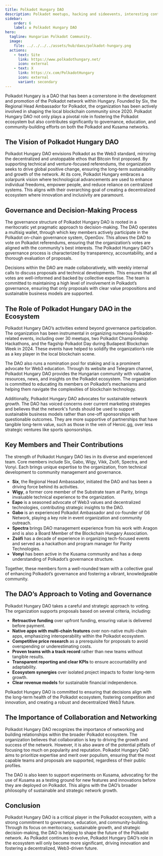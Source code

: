```yaml
---
title: Polkadot Hungary DAO
description: Polkadot meetups, hacking and sideevents, interesting contents and tutorials from the Hungarian Polkadot Community.
sidebar:
    order: 6
    label: ✪ Polkadot Hungary DAO
hero:
  tagline: Hungarian Polkadot Community.
  image: 
    file: ../../../../assets/hub/daos/polkadot-hungary.png
  actions:
    - text: Site
      link: https://www.polkadothungary.net/
      icon: external
    - text: X
      link: https://x.com/PolkadotHungary
      icon: external
      variant: secondary
---
```


Polkadot Hungary is a DAO that has been a cornerstone in the development and promotion of the Polkadot network within Hungary. Founded by Six, the Regional Head Ambassador for Polkadot, the organization has been actively involved in shaping the local blockchain community since 2020. Polkadot Hungary DAO not only plays a pivotal role in fostering the Polkadot ecosystem but also contributes significantly to governance, education, and community-building efforts on both the Polkadot and Kusama networks.

## The Vision of Polkadot Hungary DAO
Polkadot Hungary DAO envisions Polkadot as the Web3 standard, mirroring the decentralized and unstoppable ethos that Bitcoin first proposed. By supporting technical and venture-focused referendums, the organization seeks to drive global positive change, ensuring the long-term sustainability and growth of the network. At its core, Polkadot Hungary embraces a solarpunk vision where technological advancements are used to enhance individual freedoms, empower people, and reduce reliance on centralized systems. This aligns with their overarching goal of creating a decentralized ecosystem where innovation and inclusivity are paramount.

## Governance and Decision-Making Process
The governance structure of Polkadot Hungary DAO is rooted in a meritocratic yet pragmatic approach to decision-making. The DAO operates a multisig wallet, through which key members actively participate in the Polkadot on-chain governance system, OpenGov. This allows the DAO to vote on Polkadot referendums, ensuring that the organization’s votes are aligned with the community's best interests. The Polkadot Hungary DAO's governance process is characterized by transparency, accountability, and a thorough evaluation of proposals.

Decisions within the DAO are made collaboratively, with weekly internal calls to discuss proposals and technical developments. This ensures that all votes are well-informed and backed by collective expertise. The team is committed to maintaining a high level of involvement in Polkadot’s governance, ensuring that only proposals with clear value propositions and sustainable business models are supported.

## The Role of Polkadot Hungary DAO in the Ecosystem
Polkadot Hungary DAO’s activities extend beyond governance participation. The organization has been instrumental in organizing numerous Polkadot-related events, including over 30 meetups, two Polkadot Championship Hackathons, and the flagship Polkadot Day during Budapest Blockchain Week in 2024. These events have helped to solidify the organization’s role as a key player in the local blockchain scene.

The DAO also runs a nomination pool for staking and is a prominent advocate for Web3 education. Through its website and Telegram channel, Polkadot Hungary DAO provides the Hungarian community with valuable resources, news, and insights on the Polkadot ecosystem. The organization is committed to educating its members on Polkadot’s mechanisms and helping them navigate the complexities of blockchain technology.

Additionally, Polkadot Hungary DAO advocates for sustainable network growth. The DAO has voiced concerns over current marketing strategies and believes that the network's funds should be used to support sustainable business models rather than one-off sponsorships with questionable outcomes. They are more supportive of partnerships that have tangible long-term value, such as those in the vein of Heroic.gg, over less strategic ventures like sports sponsorships.

## Key Members and Their Contributions
The strength of Polkadot Hungary DAO lies in its diverse and experienced team. Core members include Six, Gabo, Wigy, Vikk, Zsófi, Spectra, and Vonyi. Each brings unique expertise to the organization, from technical development to community management and governance.

- **Six**, the Regional Head Ambassador, initiated the DAO and has been a driving force behind its activities. 
- **Wigy**, a former core member of the Substrate team at Parity, brings invaluable technical experience to the organization.
- **Eapo** is a seasoned advocate of Web3 values and decentralized technologies, contributing strategic insights to the DAO.
- **Gabo** is an experienced Polkadot Ambassador and co-founder of G6 Network, playing a key role in event organization and community outreach.
- **Spectra** brings DAO management experience from his work with Aragon and is also a Board Member of the Blockchain Hungary Association.
- **Zsófi** has a decade of experience in organizing tech-focused events and served as a hackathon and program manager for Parity Technologies.
- **Vonyi** has been active in the Kusama community and has a deep understanding of Polkadot’s governance structure.

Together, these members form a well-rounded team with a collective goal of enhancing Polkadot’s governance and fostering a vibrant, knowledgeable community.

## The DAO’s Approach to Voting and Governance
Polkadot Hungary DAO takes a careful and strategic approach to voting. The organization supports proposals based on several criteria, including:

- **Retroactive funding** over upfront funding, ensuring value is delivered before payment.
- **Native apps with multi-chain features** over non-native multi-chain apps, emphasizing interoperability within the Polkadot ecosystem.
- **Competitive price research** as a prerequisite for proposals to avoid overspending or underestimating costs.
- **Proven teams with a track record** rather than new teams without tangible results.
- **Transparent reporting and clear KPIs** to ensure accountability and adaptability.
- **Ecosystem synergies** over isolated project impacts to foster long-term growth.
- **Clear revenue models** for sustainable financial independence.

Polkadot Hungary DAO is committed to ensuring that decisions align with the long-term health of the Polkadot ecosystem, fostering competition and innovation, and creating a robust and decentralized Web3 future.

## The Importance of Collaboration and Networking
Polkadot Hungary DAO recognizes the importance of networking and building relationships within the broader Polkadot ecosystem. The organization believes that collaboration is key to driving the growth and success of the network. However, it is also aware of the potential pitfalls of focusing too much on popularity and reputation. Polkadot Hungary DAO aims to prioritize expertise and merit over populism, ensuring that the most capable teams and proposals are supported, regardless of their public profiles.

The DAO is also keen to support experiments on Kusama, advocating for the use of Kusama as a testing ground for new features and innovations before they are deployed on Polkadot. This aligns with the DAO’s broader philosophy of sustainable and strategic network growth.

## Conclusion
Polkadot Hungary DAO is a critical player in the Polkadot ecosystem, with a strong commitment to governance, education, and community-building. Through its focus on meritocracy, sustainable growth, and strategic decision-making, the DAO is helping to shape the future of the Polkadot network. As Polkadot continues to evolve, Polkadot Hungary DAO’s role in the ecosystem will only become more significant, driving innovation and fostering a decentralized, Web3-driven future.
